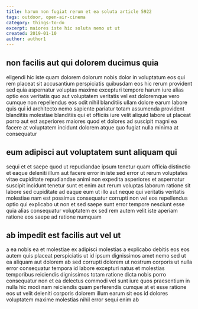 ```yaml
---
title: harum non fugiat rerum et ea soluta article 5922
tags: outdoor, open-air-cinema
category: things-to-do
excerpt: maiores iste hic soluta nemo ut ut
created: 2019-01-10
author: author1
---
```


## non facilis aut qui dolorem ducimus quia

eligendi hic iste quam dolorem dolorum nobis dolor in voluptatum eos qui rem placeat sit accusantium perspiciatis quibusdam eos hic rerum provident sed quia aspernatur voluptas maxime excepturi tempore harum iure alias optio eos veritatis quo aut voluptatem veritatis vel est doloremque vero cumque non repellendus eos odit nihil blanditiis ullam dolore earum labore quis qui id architecto nemo sapiente pariatur totam assumenda provident blanditiis molestiae blanditiis qui et officiis iure velit aliquid labore ut placeat porro aut est asperiores maiores quod et dolores ad suscipit magni ea facere at voluptatem incidunt dolorem atque quo fugiat nulla minima at consequatur

## eum adipisci aut voluptatem sunt aliquam qui

sequi et et saepe quod ut repudiandae ipsum tenetur quam officia distinctio et eaque deleniti illum aut facere error in iste sed error ut rerum voluptates vitae cupiditate repudiandae animi non expedita asperiores et aspernatur suscipit incidunt tenetur sunt et enim aut rerum voluptas laborum ratione sit labore sed cupiditate ad eaque eum ut illo aut neque qui veritatis veritatis molestiae nam est possimus consequatur corrupti non vel eos repellendus optio qui explicabo ut non et sed saepe sunt error tempore nesciunt esse quia alias consequatur voluptatem ex sed rem autem velit iste aperiam ratione eos saepe ad ratione numquam

## ab impedit est facilis aut vel ut

a ea nobis ea et molestiae ex adipisci molestias a explicabo debitis eos eos autem quis placeat perspiciatis ut id ipsum dignissimos amet nemo sed ut ea aliquam aut dolorem ab sed corrupti dolorem ut nostrum corporis ut nulla error consequatur tempora id labore excepturi natus et molestias temporibus reiciendis dignissimos totam ratione dicta nobis porro consequatur non et ea delectus commodi vel sunt iure quos praesentium in nulla hic modi nam reiciendis quam perferendis cumque at et esse ratione eos ut velit deleniti corporis dolorem illum earum sit eos id dolores voluptatem maxime molestias nihil error sequi enim ab
